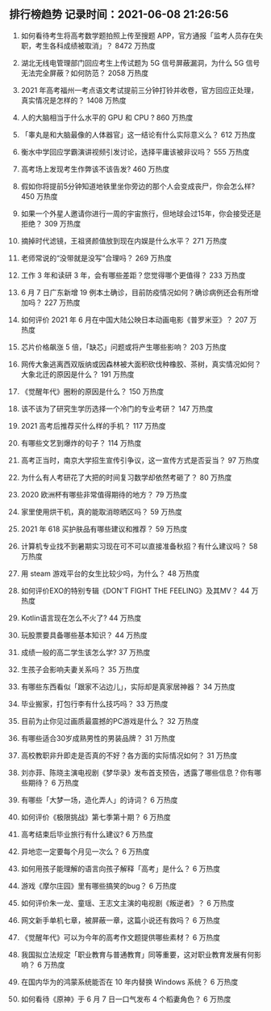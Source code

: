 
## 排行榜趋势 记录时间：2021-06-08 21:26:56
  
  1. 如何看待考生将高考数学题拍照上传至搜题 APP，官方通报「监考人员存在失职，考生各科成绩被取消」？ 8472 万热度
    
  2. 湖北无线电管理部门回应考生上传试题为 5G 信号屏蔽漏洞，为什么 5G 信号无法完全屏蔽？如何防范？ 2058 万热度
    
  3. 2021 年高考福州一考点语文考试提前三分钟打铃并收卷，官方回应正处理，真实情况是怎样的？ 1408 万热度
    
  4. 人的大脑相当于什么水平的 GPU 和 CPU ? 860 万热度
    
  5. 「睾丸是和大脑最像的人体器官」这一结论有什么实际意义么？ 612 万热度
    
  6. 衡水中学回应学霸演讲视频引发讨论，选择平庸该被非议吗？ 555 万热度
    
  7. 高考场上发现考生作弊该不该告发? 460 万热度
    
  8. 假如你将提前5分钟知道地铁里坐你旁边的那个人会变成丧尸，你会怎么样? 450 万热度
    
  9. 如果一个外星人邀请你进行一周的宇宙旅行，但地球会过15年，你会接受还是拒绝？ 309 万热度
    
  10. 摘掉时代滤镜，王祖贤颜值放到现在内娱是什么水平？ 271 万热度
    
  11. 老师常说的“没带就是没写”合理吗？ 269 万热度
    
  12. 工作 3 年和读研 3 年，会有哪些差距？您觉得哪个更值得？ 233 万热度
    
  13. 6 月 7 日广东新增 19 例本土确诊，目前防疫情况如何？确诊病例还会有所增加吗？ 227 万热度
    
  14. 如何评价 2021 年 6 月在中国大陆公映日本动画电影《普罗米亚》？ 207 万热度
    
  15. 芯片价格飙涨 5 倍，「缺芯」问题或将产生哪些影响？ 203 万热度
    
  16. 网传大象逃离西双版纳或因森林被大面积砍伐种橡胶、茶树，真实情况如何？大象北迁的原因是什么？ 191 万热度
    
  17. 《觉醒年代》圈粉的原因是什么？ 150 万热度
    
  18. 该不该为了研究生学历选择一个冷门的专业考研？ 147 万热度
    
  19. 2021 高考后推荐买什么样的手机？ 117 万热度
    
  20. 有哪些文艺到爆炸的句子？ 114 万热度
    
  21. 高考正当时，南京大学招生宣传引争议，这一宣传方式是否妥当？ 97 万热度
    
  22. 为什么有人考研花了大把的时间复习数学却依然考砸了？ 80 万热度
    
  23. 2020 欧洲杯有哪些非常值得期待的地方？ 79 万热度
    
  24. 家里使用烘干机，真的能取消晾晒区吗？ 59 万热度
    
  25. 2021 年 618 买护肤品有哪些建议和推荐？ 59 万热度
    
  26. 计算机专业找不到暑期实习现在可不可以直接准备秋招？有什么建议吗？ 58 万热度
    
  27. 用 steam 游戏平台的女生比较少吗，为什么？ 48 万热度
    
  28. 如何评价EXO的特别专辑《DON'T FIGHT THE FEELING》及其MV？ 44 万热度
    
  29. Kotlin语言现在怎么不火了? 44 万热度
    
  30. 玩股票要具备哪些基本知识？ 44 万热度
    
  31. 成绩一般的高二学生该怎么学? 37 万热度
    
  32. 生孩子会影响夫妻关系吗？ 35 万热度
    
  33. 有哪些东西看似「跟家不沾边儿」，实际却是真家居神器？ 34 万热度
    
  34. 毕业搬家，打包行李有什么技巧吗？ 33 万热度
    
  35. 目前为止你见过画质最震撼的PC游戏是什么？ 32 万热度
    
  36. 有哪些适合30岁成熟男性的男装品牌？ 31 万热度
    
  37. 高校教职非升即走是否真的不好？各方面的实际情况如何？ 31 万热度
    
  38. 刘亦菲、陈晓主演电视剧《梦华录》发布首支预告，透露了哪些信息？你有哪些期待？ 6 万热度
    
  39. 有哪些「大梦一场，造化弄人」的诗词？ 6 万热度
    
  40. 如何评价《极限挑战》第七季第十期？ 6 万热度
    
  41. 高考结束后毕业旅行有什么建议? 6 万热度
    
  42. 异地恋一定要每个月见一次么？ 6 万热度
    
  43. 如何用孩子能理解的语言向孩子解释「高考」是什么？ 6 万热度
    
  44. 游戏《摩尔庄园》里有哪些搞笑的bug？ 6 万热度
    
  45. 如何评价朱一龙、童瑶、王志文主演的电视剧《叛逆者》？ 6 万热度
    
  46. 网文新手单机七章，被屏蔽一章，这篇小说还有救吗？ 6 万热度
    
  47. 《觉醒年代》可以为今年的高考作文题提供哪些素材？ 6 万热度
    
  48. 我国拟立法规定「职业教育与普通教育」同等重要，这对职业教育发展有何影响？ 6 万热度
    
  49. 在国内华为的鸿蒙系统能否在 10 年内替换 Windows 系统？ 6 万热度
    
  50. 如何看待《原神》于 6 月 7 日一口气发布 4 个稻妻角色？ 6 万热度
    